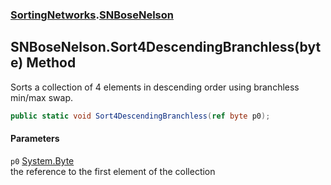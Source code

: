 ### [SortingNetworks](./SortingNetworks.md 'SortingNetworks').[SNBoseNelson](./SortingNetworks-SNBoseNelson.md 'SortingNetworks.SNBoseNelson')
## SNBoseNelson.Sort4DescendingBranchless(byte) Method
Sorts a collection of 4 elements in descending order using branchless min/max swap.  
```csharp
public static void Sort4DescendingBranchless(ref byte p0);
```
#### Parameters
<a name='SortingNetworks-SNBoseNelson-Sort4DescendingBranchless(byte)-p0'></a>
`p0` [System.Byte](https://docs.microsoft.com/en-us/dotnet/api/System.Byte 'System.Byte')  
the reference to the first element of the collection  
  
